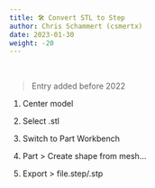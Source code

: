 ```yaml
---
title: 🛠️ Convert STL to Step
author: Chris Schammert (csmertx)
date: 2023-01-30
weight: -20
---
```


<br />

> Entry added before 2022

1. Center model

2. Select .stl

3. Switch to Part Workbench

4. Part > Create shape from mesh...

5. Export > file.step/.stp
